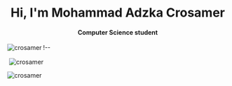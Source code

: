 <h1 align="center">Hi, I'm Mohammad Adzka Crosamer</h1>
<h4 align="center">Computer Science student</h4>

<p><img align="left" src="https://github-readme-stats.vercel.app/api/top-langs?username=crosamer&show_icons=true&theme=dark&locale=en&layout=compact" alt="crosamer" /></p>

!-- <p>&nbsp;<img align="center" src="https://github-readme-stats.vercel.app/api?username=crosamer&show_icons=true&theme=dark&locale=en" alt="crosamer" /></p>

<p><img align="center" src="https://github-readme-streak-stats.herokuapp.com/?user=crosamer&theme=dark" alt="crosamer" /></p>
